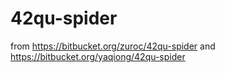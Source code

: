 # 42qu-spider
from https://bitbucket.org/zuroc/42qu-spider and https://bitbucket.org/yaqiong/42qu-spider
